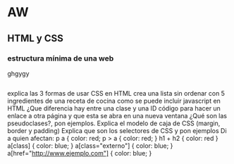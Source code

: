 # AW
## HTML y CSS
### estructura mínima de una web
ghgygy
```html

```
explica las 3 formas de usar CSS en HTML
crea una lista sin ordenar con 5 ingredientes de una receta de cocina
como se puede incluir javascript en HTML
¿Que diferencia hay entre una clase y una ID
código para hacer un enlace a otra página y que esta se abra en una nueva ventana
¿Qué son las pseudoclases?, pon ejemplos.
Explica el modelo de caja de CSS (margin, border y padding)
Explica que son los selectores de CSS y pon ejemplos
Di a quien afectan:
p a { color: red;
p > a { color: red; }
h1 + h2 { color: red }
a[class] { color: blue; }
a[class="externo"] { color: blue; }
a[href="http://www.ejemplo.com"] { color: blue; }
```html
